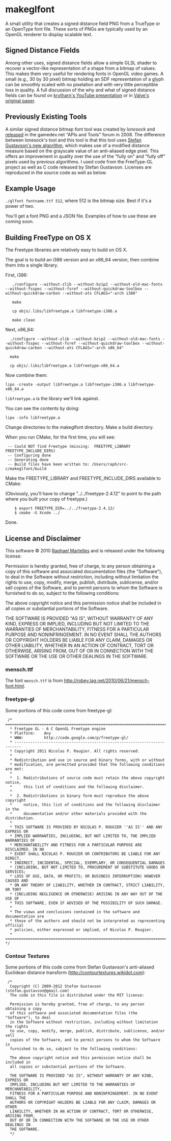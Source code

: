 # makeglfont

A small utility that creates a signed distance field PNG from a TrueType or 
an OpenType font file. These sorts of PNGs are typically used by an OpenGL
renderer to display scalable text.

## Signed Distance Fields

Among other uses, signed distance fields allow a simple GLSL shader to
recover a vector-like representation of a shape from a bitmap of
values. This makes them very useful for rendering fonts in OpenGL
video games. A small (e.g., 30 by 30 pixel) bitmap holding an SDF
representation of a glyph can be smoothly scaled with no pixelation
and with very little perceptible loss in quality. A full discussion of
the why and what of signed distance fields can be found on [krytharn's
YouTube presentation][kyp] or in [Valve's original paper][vop].

[kyp]: http://www.youtube.com/watch?v=CGZRHJvJYIg
[vop]: http://www.valvesoftware.com/publications/2007/SIGGRAPH2007_AlphaTestedMagnification.pdf

## Previously Existing Tools

A similar signed distance bitmap font tool was created by *lonesock*
and [released][lft] in the gamedev.net "APIs and Tools" forum in
2008. The difference between lonesock's tool and this tool is that
this tool uses [Stefan Gustavson's new algorithm][mdm], which makes use of a
modified distance measure based on the grayscale value of an
anti-aliased edge pixel.  This offers an improvement in quality over
the use of the "fully on" and "fully off" pixels used by previous
algorithms. I used code from the FreeType-GL project as well as C code 
released by Stefan Gustavson. Licenses are reproduced in the source
code as well as below.

[lft]: http://www.gamedev.net/topic/491938-signed-distance-bitmap-font-tool/
[mdm]: http://contourtextures.wikidot.com

## Example Usage

`./glfont fontname.ttf 512`, where 512 is the bitmap size. Best if it's a power of two.

You'll get a font PNG and a JSON file. Examples of how to use these are coming soon.

## Building FreeType on OS X

The Freetype libraries are relatively easy to build on OS X.

The goal is to build an i386 version and an x86_64 version, then
combine them into a single library.

First, i386:

       ./configure --without-zlib --without-bzip2 --without-old-mac-fonts --without-fsspec --without-fsref --without-quickdraw-toolbox --without-quickdraw-carbon --without-ats CFLAGS="-arch i386"

       make

       cp objs/.libs/libfreetype.a libfreetype-i386.a

       make clean

Next, x86_64:

      ./configure --without-zlib --without-bzip2 --without-old-mac-fonts --without-fsspec --without-fsref --without-quickdraw-toolbox --without-quickdraw-carbon --without-ats CFLAGS="-arch x86_64"

      make

      cp objs/.libs/libfreetype.a libfreetype-x86_64.a

Now combine them:

    lipo -create -output libfreetype.a libfreetype-i386.a libfreetype-x86_64.a

`libfreetype.a` is the library we'll link against.

You can see the contents by doing:

    lipo -info libfreetype.a

Change directories to the makeglfont directory. Make a build directory.

When you run CMake, for the first time, you will see:

     -- Could NOT find Freetype (missing:  FREETYPE_LIBRARY FREETYPE_INCLUDE_DIRS) 
     -- Configuring done
     -- Generating done
     -- Build files have been written to: /Users/raph/src-c/makeglfont/build

Make the FREETYPE_LIBRARY and FREETYPE_INCLUDE_DIRS available to CMake:

(Obviously, you'll have to change "../../freetype-2.4.12" to point to the path where you built your copy of freetype.)

	    $ export FREETYPE_DIR=../../freetype-2.4.12/
	    $ cmake -G Xcode ../

Done.

## License and Disclaimer

This software &copy; 2010 [Raphael Martelles](http://www.raphm.com)
and is released under the following license:

Permission is hereby granted, free of charge, to any person obtaining
a copy of this software and associated documentation files (the
"Software"), to deal in the Software without restriction, including
without limitation the rights to use, copy, modify, merge, publish,
distribute, sublicense, and/or sell copies of the Software, and to
permit persons to whom the Software is furnished to do so, subject to
the following conditions:

The above copyright notice and this permission notice shall be included in
all copies or substantial portions of the Software.

THE SOFTWARE IS PROVIDED "AS IS", WITHOUT WARRANTY OF ANY KIND, EXPRESS OR
IMPLIED, INCLUDING BUT NOT LIMITED TO THE WARRANTIES OF MERCHANTABILITY,
FITNESS FOR A PARTICULAR PURPOSE AND NONINFRINGEMENT. IN NO EVENT SHALL THE
AUTHORS OR COPYRIGHT HOLDERS BE LIABLE FOR ANY CLAIM, DAMAGES OR OTHER
LIABILITY, WHETHER IN AN ACTION OF CONTRACT, TORT OR OTHERWISE, ARISING FROM,
OUT OF OR IN CONNECTION WITH THE SOFTWARE OR THE USE OR OTHER DEALINGS IN
THE SOFTWARE.

### mensch.ttf

The font `mensch.ttf` is from http://robey.lag.net/2010/06/21/mensch-font.html.

### freetype-gl

Some portions of this code come from freetype-gl:

     /* =========================================================================
      * Freetype GL - A C OpenGL Freetype engine
      * Platform:    Any
      * WWW:         http://code.google.com/p/freetype-gl/
      * -------------------------------------------------------------------------
      * Copyright 2011 Nicolas P. Rougier. All rights reserved.
      *
      * Redistribution and use in source and binary forms, with or without
      * modification, are permitted provided that the following conditions are met:
      *
      *  1. Redistributions of source code must retain the above copyright notice,
      *     this list of conditions and the following disclaimer.
      *
      *  2. Redistributions in binary form must reproduce the above copyright
      *     notice, this list of conditions and the following disclaimer in the
      *     documentation and/or other materials provided with the distribution.
      *
      * THIS SOFTWARE IS PROVIDED BY NICOLAS P. ROUGIER ''AS IS'' AND ANY EXPRESS OR
      * IMPLIED WARRANTIES, INCLUDING, BUT NOT LIMITED TO, THE IMPLIED WARRANTIES OF
      * MERCHANTABILITY AND FITNESS FOR A PARTICULAR PURPOSE ARE DISCLAIMED. IN NO
      * EVENT SHALL NICOLAS P. ROUGIER OR CONTRIBUTORS BE LIABLE FOR ANY DIRECT,
      * INDIRECT, INCIDENTAL, SPECIAL, EXEMPLARY, OR CONSEQUENTIAL DAMAGES
      * (INCLUDING, BUT NOT LIMITED TO, PROCUREMENT OF SUBSTITUTE GOODS OR SERVICES;
      * LOSS OF USE, DATA, OR PROFITS; OR BUSINESS INTERRUPTION) HOWEVER CAUSED AND
      * ON ANY THEORY OF LIABILITY, WHETHER IN CONTRACT, STRICT LIABILITY, OR TORT
      * (INCLUDING NEGLIGENCE OR OTHERWISE) ARISING IN ANY WAY OUT OF THE USE OF
      * THIS SOFTWARE, EVEN IF ADVISED OF THE POSSIBILITY OF SUCH DAMAGE.
      *
      * The views and conclusions contained in the software and documentation are
      * those of the authors and should not be interpreted as representing official
      * policies, either expressed or implied, of Nicolas P. Rougier.
      * ========================================================================= */

### Contour Textures

Some portions of this code come from Stefan Gustavson's anti-aliased Euclidean
distance transform (http://contourtextures.wikidot.com):

     /*
      Copyright (C) 2009-2012 Stefan Gustavson (stefan.gustavson@gmail.com)
      The code in this file is distributed under the MIT license:
      
      Permission is hereby granted, free of charge, to any person obtaining a copy
      of this software and associated documentation files (the "Software"), to deal
      in the Software without restriction, including without limitation the rights
      to use, copy, modify, merge, publish, distribute, sublicense, and/or sell
      copies of the Software, and to permit persons to whom the Software is
      furnished to do so, subject to the following conditions:
      
      The above copyright notice and this permission notice shall be included in
      all copies or substantial portions of the Software.
      
      THE SOFTWARE IS PROVIDED "AS IS", WITHOUT WARRANTY OF ANY KIND, EXPRESS OR
      IMPLIED, INCLUDING BUT NOT LIMITED TO THE WARRANTIES OF MERCHANTABILITY,
      FITNESS FOR A PARTICULAR PURPOSE AND NONINFRINGEMENT. IN NO EVENT SHALL THE
      AUTHORS OR COPYRIGHT HOLDERS BE LIABLE FOR ANY CLAIM, DAMAGES OR OTHER
      LIABILITY, WHETHER IN AN ACTION OF CONTRACT, TORT OR OTHERWISE, ARISING FROM,
      OUT OF OR IN CONNECTION WITH THE SOFTWARE OR THE USE OR OTHER DEALINGS IN
      THE SOFTWARE.
      */


